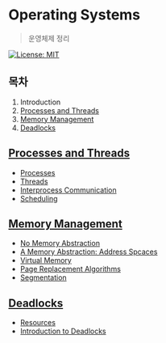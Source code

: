 # Operating Systems

> 운영체제 정리

> [운영체제 책 링크]: https://www.pearson.com/us/higher-education/program/Tanenbaum-Modern-Operating-Systems-4th-Edition/PGM80736.html

[![License: MIT](https://img.shields.io/badge/License-MIT-yellow.svg)](https://opensource.org/licenses/MIT)

## 목차

1. Introduction
2. [Processes and Threads](#processes-and-threads )
3. [Memory Management](#memory-management)
4. [Deadlocks](#deadlocks)

## [Processes and Threads](./02_ProcessesAndThreads)

- [Processes](./02_ProcessesAndThreads/01_Processes.md)
- [Threads](./02_ProcessesAndThreads/02_Threads.md)
- [Interprocess Communication](./02_ProcessesAndThreads/03_InterprocessCommunication.md)
- [Scheduling](./02_ProcessesAndThreads/04_Scheduling.md)

## [Memory Management](./03_MemoryManagement)

- [No Memory Abstraction](./03_MemoryManagement/01_NoMemoryAbstraction.md)
- [A Memory Abstraction: Address Spcaces](./03_MemoryManagement/02_AMemoryAbstraction_AddressSpaces.md)
- [Virtual Memory](./03_MemoryManagement/03_VirtualMemory.md)
- [Page Replacement Algorithms](./03_MemoryManagement/04_PageReplacementAlgorithms.md)
- [Segmentation](./03_MemoryManagement/08_Segmentation.md)

## [Deadlocks](./06_Deadlocks)

- [Resources](./06_Deadlocks/01_Resources.md)
- [Introduction to Deadlocks](./06_Deadlocks/02_IntroductionToDeadlocks.md)